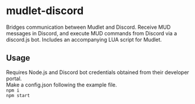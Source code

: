 # mudlet-discord
Bridges communication between Mudlet and Discord. Receive MUD messages in Discord, and execute MUD commands from Discord via a discord.js bot. Includes an accompanying LUA script for Mudlet.

## Usage
Requires Node.js and Discord bot credentials obtained from their developer portal.  
Make a config.json following the example file.  
`npm i`  
`npm start`  
